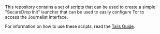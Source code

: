 This repository contains a set of scripts that can be used to create a simple "SecureDrop Init" launcher that can be used to easily configure Tor to access the Journalist Interface.

For information on how to use these scripts, read the [Tails Guide](/docs/tails_guide.md).
